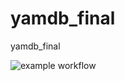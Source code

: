 # yamdb_final
yamdb_final

![example workflow](https://github.com/andrey-ushakOv/yamdb_final/actions/workflows/yamdb_workflow/badge.svg)
